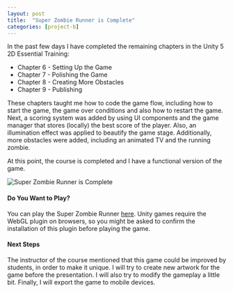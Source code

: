 ```yaml
---
layout: post
title:  "Super Zombie Runner is Complete"
categories: [project-b]
---
```


In the past few days I have completed the remaining chapters in the Unity 5 2D Essential Training:

* Chapter 6 - Setting Up the Game
* Chapter 7 - Polishing the Game
* Chapter 8 - Creating More Obstacles
* Chapter 9 - Publishing

These chapters taught me how to code the game flow, including how to start the game, the game over conditions and also how to restart the game. Next, a scoring system was added by using UI components and the game manager that stores (locally) the best score of the player. Also, an illumination effect was applied to beautify the game stage. Additionally, more obstacles were added, including an animated TV and the running zombie.


At this point, the course is completed and I have a functional version of the game. 

<img src="https://jeanpierobom.github.io/assets/images/screenshot-super-zombie-runner.PNG" alt="Super Zombie Runner is Complete">

#### Do You Want to Play?

You can play the Super Zombie Runner [here](https://jeanpierobom.github.io/game/). Unity games require the WebGL plugin on browsers, so you might be asked to confirm the installation of this plugin before playing the game.

#### Next Steps

The instructor of the course mentioned that this game could be improved by students, in order to make it unique. I will try to create new artwork for the game before the presentation. I will also try to modify the gameplay a little bit. Finally, I will export the game to mobile devices.

